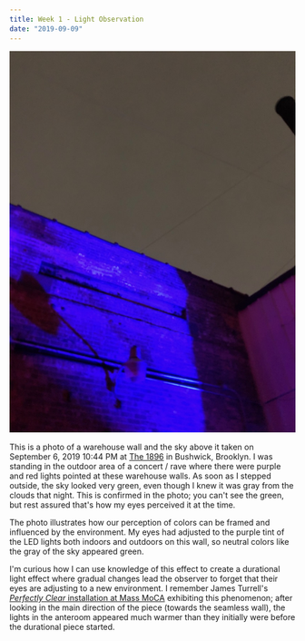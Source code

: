```yaml
---
title: Week 1 - Light Observation
date: "2019-09-09"
---
```


![week-1-observation](week-1-observation.jpeg)

This is a photo of a warehouse wall and the sky above it taken on September 6, 2019 10:44 PM at [The 1896](https://goo.gl/maps/mJbwNhgxdh5Yu1jj7) in Bushwick, Brooklyn. I was standing in the outdoor area of a concert / rave where there were purple and red lights pointed at these warehouse walls. As soon as I stepped outside, the sky looked very green, even though I knew it was gray from the clouds that night. This is confirmed in the photo; you can't see the green, but rest assured that's how my eyes perceived it at the time.

The photo illustrates how our perception of colors can be framed and influenced by the environment. My eyes had adjusted to the purple tint of the LED lights both indoors and outdoors on this wall, so neutral colors like the gray of the sky appeared green.

I'm curious how I can use knowledge of this effect to create a durational light effect where gradual changes lead the observer to forget that their eyes are adjusting to a new environment. I remember James Turrell's [_Perfectly Clear_ installation at Mass MoCA](https://massmoca.org/event/james-turrell/) exhibiting this phenomenon; after looking in the main direction of the piece (towards the seamless wall), the lights in the anteroom appeared much warmer than they initially were before the durational piece started.
